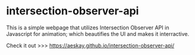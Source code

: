 # intersection-observer-api

This is a simple webpage that utilizes Intersection Observer API in Javascript for animation; which beautifies the UI and makes it interractive.

Check it out >>> https://aeskay.github.io/intersection-observer-api/
